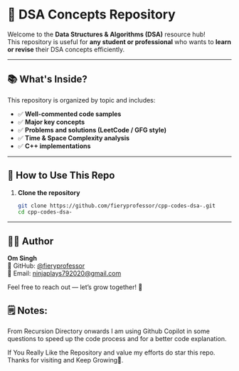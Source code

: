 # 🧠 DSA Concepts Repository

Welcome to the **Data Structures & Algorithms (DSA)** resource hub!  
This repository is useful for **any student or professional** who wants to **learn or revise** their DSA concepts efficiently.

---

## 📚 What's Inside?

This repository is organized by topic and includes:

- ✅ **Well-commented code samples**
- ✅ **Major key concepts**
- ✅ **Problems and solutions (LeetCode / GFG style)**
- ✅ **Time & Space Complexity analysis**
- ✅ **C++ implementations**

---

## 🚀 How to Use This Repo

1. **Clone the repository**
   ```bash
   git clone https://github.com/fieryprofessor/cpp-codes-dsa-.git
   cd cpp-codes-dsa-

---

## 🙋‍♂️ Author

**Om Singh**  
📍 GitHub: [@fieryprofessor](https://github.com/fieryprofessor)  
📧 Email: [ninjaplays792020@gmail.com](mailto:ninjaplays792020@gmail.com)

Feel free to reach out — let’s grow together! 🚀

## 🗒️ Notes:

From Recursion Directory onwards I am using Github Copilot in some questions to speed up the code process and for a better code explanation.

If You Really Like the Repository and value my efforts do star this repo.
Thanks for visiting and Keep Growing🥸.

